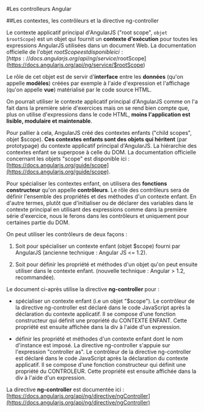 #Les controlleurs Angular

 
##Les contextes, les contrôleurs et la directive ng-controller 

        
Le contexte applicatif principal d'AngularJS ("root scope", `objet $rootScope`) est un objet qui fournit un **contexte d'exécution** pour toutes les expressions AngularJS utilisées dans un document Web. La documentation officielle de l'objet $rootScope est disponible ici : [https://docs.angularjs.org/api/ng/service/$rootScope](https://docs.angularjs.org/api/ng/service/$rootScope)

Le rôle de cet objet est de servir d'**interface** entre les **données** (qu'on appelle **modèles**) créées par exemple à l'aide d'expression et l'affichage (qu'on appelle **vue**) matérialisé par le code source HTML.

On pourrait utiliser le contexte applicatif principal d'AngularJS comme on l'a fait dans la première série d'exercices mais on se rend bien compte que, plus on utilise d'expressions dans le code HTML, **moins l'application est lisible, modulaire et maintenable**.
        
Pour pallier à cela, AngularJS créé des contextes enfants ("child scopes", objet $scope). **Ces contextes enfants sont des objets qui héritent** (par prototypage) du contexte applicatif principal d'AngularJS. La hiérarchie des contextes enfant se superpose à celle du DOM. La documentation officielle concernant les objets "scope" est disponible ici : [https://docs.angularjs.org/guide/scope](https://docs.angularjs.org/guide/scope). 

Pour spécialiser les contextes enfant, on utilisera des **fonctions constructeur** qu'on appelle **contrôleurs**. Le rôle des contrôleurs sera de définir l'ensemble des propriétés et des méthodes d'un contexte enfant. En d'autre termes, plutôt que d'initialiser ou de déclarer des variables dans le contexte principal en utilisant des expressions comme dans la première série d'exercice, nous le ferons dans les contrôleurs et uniquement pour certaines partie du DOM.

On peut utiliser les contrôleurs de deux façons :

1. Soit pour spécialiser un contexte enfant (objet $scope) fourni par AngularJS (ancienne technique : Angular JS <= 1.2).

2. Soit pour définir les propriété et méthodes d'un objet qu'on peut ensuite utiliser dans le contexte enfant. (nouvelle technique : Angular > 1.2, recommandée).

Le document ci-après utilise la directive **ng-controller** pour :

- spécialiser un contexte enfant (i.e un objet "$scope"). Le contrôleur de la directive ng-controller est déclaré dans le code JavaScript après la déclaration du contexte applicatif. Il se compose d'une fonction constructeur qui définit une propriété du CONTEXTE ENFANT. Cette propriété est ensuite affichée dans la div à l'aide d'un expression.

- définir les propriété et méthodes d'un contexte enfant dont le nom d'instance est imposé. La directive ng-controller s'appuie sur l'expression "controller as". Le contrôleur de la directive ng-controller est déclaré dans le code JavaScript après la déclaration du contexte applicatif. Il se compose d'une fonction constructeur qui définit une propriété du CONTROLEUR. Cette propriété est ensuite affichée dans la div à l'aide d'un expression.

La directive **ng-controller** est documentée ici : [https://docs.angularjs.org/api/ng/directive/ngController](https://docs.angularjs.org/api/ng/directive/ngController)
